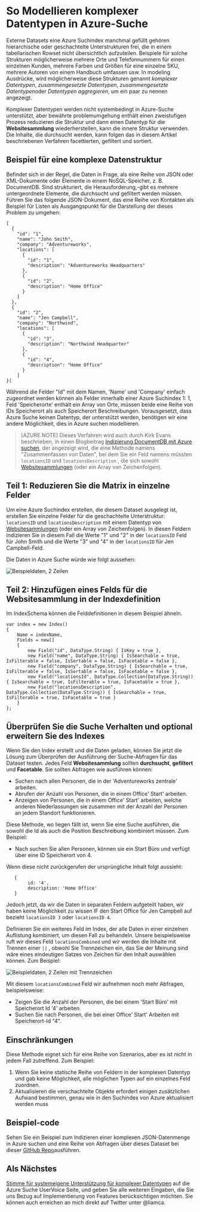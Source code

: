 <properties
    pageTitle="So Modellieren komplexer Datentypen in Azure suchen | Microsoft Azure-Suche"
    description="Verschachtelte oder hierarchische Datenstrukturen in eine flache Rowset- und Datentyp Websitesammlungen mit Azure-Suchindex erstellt werden können."
    services="search"
    documentationCenter=""
    authors="LiamCa"
    manager="pablocas"
    editor=""
    tags="complex data types; compound data types; aggregate data types"
/>

<tags
    ms.service="search"
    ms.devlang="na"
    ms.workload="search"
    ms.topic="article"
    ms.tgt_pltfrm="na"
    ms.date="09/07/2016"
    ms.author="liamca"
/>

# <a name="how-to-model-complex-data-types-in-azure-search"></a>So Modellieren komplexer Datentypen in Azure-Suche

Externe Datasets eine Azure Suchindex manchmal gefüllt gehören hierarchische oder geschachtelte Unterstrukturen frei, die in einem tabellarischen Rowset nicht übersichtlich aufzuteilen. Beispiele für solche Strukturen möglicherweise mehrere Orte und Telefonnummern für einen einzelnen Kunden, mehrere Farben und Größen für eine einzelne SKU, mehrere Autoren von einem Handbuch umfassen usw. In modeling Ausdrücke, wird möglicherweise diese Strukturen genannt *komplexer Datentypen*, *zusammengesetzte Datentypen*, *zusammengesetzte Datentypen*oder *Datentypen aggregieren*, um ein paar zu nennen angezeigt.

Komplexer Datentypen werden nicht systembedingt in Azure-Suche unterstützt, aber bewährte problemumgehung enthält einen zweistufigen Prozess reduzieren die Struktur und dann einen Datentyp für die **Websitesammlung** wiederherstellen, kann die innere Struktur verwenden. Die Inhalte, die durchsucht werden, kann folgen das in diesem Artikel beschriebenen Verfahren facettierten, gefiltert und sortiert.

## <a name="example-of-a-complex-data-structure"></a>Beispiel für eine komplexe Datenstruktur

Befindet sich in der Regel, die Daten in Frage, als eine Reihe von JSON oder XML-Dokumente oder Elemente in einem NoSQL-Speicher, z. B. DocumentDB. Sind strukturiert, die Herausforderung,-gibt es mehrere untergeordnete Elemente, die durchsucht und gefiltert werden müssen.  Führen Sie das folgende JSON-Dokument, das eine Reihe von Kontakten als Beispiel für Listen als Ausgangspunkt für die Darstellung der dieses Problem zu umgehen:

~~~~~
[
  {
    "id": "1",
    "name": "John Smith",
    "company": "Adventureworks",
    "locations": [
      {
        "id": "1",
        "description": "Adventureworks Headquarters"
      },
      {
        "id": "2",
        "description": "Home Office"
      }
    ]
  }, 
  {
    "id": "2",
    "name": "Jen Campbell",
    "company": "Northwind",
    "locations": [
      {
        "id": "3",
        "description": "Northwind Headquarter"
      },
      {
        "id": "4",
        "description": "Home Office"
      }
    ]
}]
~~~~~

Während die Felder "Id" mit dem Namen, 'Name' und 'Company' einfach zugeordnet werden können als Felder innerhalb einer Azure Suchindex 1: 1, Feld 'Speicherorte' enthält ein Array von Orte, müssen beide eine Reihe von IDs Speicherort als auch Speicherort Beschreibungen. Vorausgesetzt, dass Azure Suche keinen Datentyp, der unterstützt werden, benötigen wir eine andere Möglichkeit, dies in Azure suchen modellieren. 

> [AZURE.NOTE] Dieses Verfahren wird auch durch Kirk Evans beschrieben, in einen Blogbeitrag [Indizierung DocumentDB mit Azure suchen](https://blogs.msdn.microsoft.com/kaevans/2015/03/09/indexing-documentdb-with-azure-seach/), der angezeigt wird, die eine Methode namens "Zusammenfassen von Daten", bei dem Sie ein Feld namens müssten `locationsID` und `locationsDescription` , die sich sowohl [Websitesammlungen](https://msdn.microsoft.com/library/azure/dn798938.aspx) (oder ein Array von Zeichenfolgen).   

## <a name="part-1-flatten-the-array-into-individual-fields"></a>Teil 1: Reduzieren Sie die Matrix in einzelne Felder

Um eine Azure Suchindex erstellen, die diesem Dataset ausgelegt ist, erstellen Sie einzelne Felder für die geschachtelte Unterstruktur: `locationsID` und `locationsDescription` mit einem Datentyp von [Websitesammlungen](https://msdn.microsoft.com/library/azure/dn798938.aspx) (oder ein Array von Zeichenfolgen). In diesen Feldern indizieren Sie in diesem Fall die Werte "1" und "2" in der `locationsID` Feld für John Smith und die Werte "3" und "4" in der `locationsID` für Jen Campbell-Feld.  

Die Daten in Azure Suche würde wie folgt aussehen: 

![Beispieldaten, 2 Zeilen](./media/search-howto-complex-data-types/sample-data.png)


## <a name="part-2-add-a-collection-field-in-the-index-definition"></a>Teil 2: Hinzufügen eines Felds für die Websitesammlung in der Indexdefinition

Im IndexSchema können die Felddefinitionen in diesem Beispiel ähneln.

~~~~
var index = new Index()
{
    Name = indexName,
    Fields = new[]
    {
        new Field("id", DataType.String) { IsKey = true },
        new Field("name", DataType.String) { IsSearchable = true, IsFilterable = false, IsSortable = false, IsFacetable = false },
        new Field("company", DataType.String) { IsSearchable = true, IsFilterable = false, IsSortable = false, IsFacetable = false },
        new Field("locationsId", DataType.Collection(DataType.String)) { IsSearchable = true, IsFilterable = true, IsFacetable = true },
        new Field("locationsDescription", DataType.Collection(DataType.String)) { IsSearchable = true, IsFilterable = true, IsFacetable = true }
    }
};
~~~~

## <a name="validate-search-behaviors-and-optionally-extend-the-index"></a>Überprüfen Sie die Suche Verhalten und optional erweitern Sie des Indexes

Wenn Sie den Index erstellt und die Daten geladen, können Sie jetzt die Lösung zum Überprüfen der Ausführung der Suche-Abfragen für das Dataset testen. Jedes Feld **Websitesammlung** sollten **durchsucht**, **gefiltert** und **Facetable**. Sie sollten Abfragen wie ausführen können:

* Suchen nach allen Personen, die in der 'Adventureworks zentrale' arbeiten.
* Abrufen der Anzahl von Personen, die in einem Office' Start' arbeiten.  
* Anzeigen von Personen, die in einem Office' Start' arbeiten, welche anderen Niederlassungen sie zusammen mit der Anzahl der Personen an jedem Standort funktionieren.  

Diese Methode, wo liegen fällt ist, wenn Sie eine Suche ausführen, die sowohl die Id als auch die Position Beschreibung kombiniert müssen. Zum Beispiel:

* Nach suchen Sie allen Personen, können sie ein Start Büro und verfügt über eine ID Speicherort von 4.  

Wenn diese nicht zurückgerufen der ursprüngliche Inhalt folgt aussieht:

~~~~
   {
        id: '4',
        description: 'Home Office'
   }
~~~~

Jedoch jetzt, da wir die Daten in separaten Feldern aufgeteilt haben, wir haben keine Möglichkeit zu wissen IF den Start Office für Jen Campbell auf bezieht `locationsID 3` oder `locationsID 4`.  

Definieren Sie ein weiteres Feld im Index, der alle Daten in einer einzelnen Auflistung kombiniert, um diesen Fall zu behandeln.  Unsere beispielsweise ruft wir dieses Feld `locationsCombined` und wir werden die Inhalte mit Trennen einer `||` , obwohl Sie Trennzeichen ein, das Sie der Meinung sind wäre eines eindeutigen Satzes von Zeichen für den Inhalt auswählen können. Zum Beispiel: 

![Beispieldaten, 2 Zeilen mit Trennzeichen](./media/search-howto-complex-data-types/sample-data-2.png)

Mit diesem `locationsCombined` Feld wir aufnehmen noch mehr Abfragen, beispielsweise:

* Zeigen Sie die Anzahl der Personen, die bei einem 'Start Büro' mit Speicherort Id '4' arbeiten.  
* Suchen Sie nach Personen, die bei einer Office' Start' Arbeiten mit Speicherort-Id "4". 

## <a name="limitations"></a>Einschränkungen

Diese Methode eignet sich für eine Reihe von Szenarios, aber es ist nicht in jedem Fall zutreffend.  Zum Beispiel:

1. Wenn Sie keine statische Reihe von Feldern in der komplexen Datentyp und gab keine Möglichkeit, alle möglichen Typen auf ein einzelnes Feld zuordnen. 
2. Aktualisieren die verschachtelte Objekte erfordert einigen zusätzlichen Aufwand bestimmen, genau wie in den Suchindex von Azure aktualisiert werden muss

## <a name="sample-code"></a>Beispiel-code

Sehen Sie ein Beispiel zum Indizieren einer komplexen JSON-Datenmenge in Azure suchen und eine Reihe von Abfragen über dieses Dataset bei dieser [GitHub Repo](https://github.com/liamca/AzureSearchComplexTypes)ausführen.

## <a name="next-step"></a>Als Nächstes

[Stimme für systemeigene Unterstützung für komplexer Datentypen](https://feedback.azure.com/forums/263029-azure-search) auf die Azure Suche UserVoice Seite, und geben Sie alle weiteren Eingaben, die Sie uns Bezug auf Implementierung von Features berücksichtigen möchten. Sie können auch erreichen an mich direkt auf Twitter unter @liamca.


 
